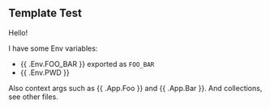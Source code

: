 ## Template Test

Hello!

I have some Env variables:

* {{ .Env.FOO_BAR }} exported as `FOO_BAR`
* {{ .Env.PWD }}

Also context args such as {{ .App.Foo }} and {{ .App.Bar }}. And collections, see other files.
